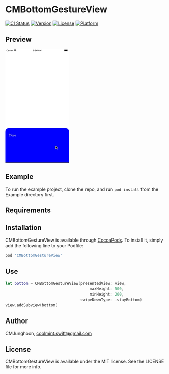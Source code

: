 # CMBottomGestureView

[![CI Status](https://img.shields.io/travis/CMJunghoon/CMBottomGestureView.svg?style=flat)](https://travis-ci.org/CMJunghoon/CMBottomGestureView)
[![Version](https://img.shields.io/cocoapods/v/CMBottomGestureView.svg?style=flat)](https://cocoapods.org/pods/CMBottomGestureView)
[![License](https://img.shields.io/cocoapods/l/CMBottomGestureView.svg?style=flat)](https://cocoapods.org/pods/CMBottomGestureView)
[![Platform](https://img.shields.io/cocoapods/p/CMBottomGestureView.svg?style=flat)](https://cocoapods.org/pods/CMBottomGestureView)

## Preview
![image](https://github.com/CMJunghoon/CMBottomGestureView/blob/master/Demo/CMBottomGestureView_Demo.gif)

## Example

To run the example project, clone the repo, and run `pod install` from the Example directory first.

## Requirements

## Installation

CMBottomGestureView is available through [CocoaPods](https://cocoapods.org). To install
it, simply add the following line to your Podfile:

```ruby
pod 'CMBottomGestureView'
```

## Use

```swift
let bottom = CMBottomGestureView(presentedView: view,
                                     maxHeight: 500,
                                     minHeight: 200,
                                 swipeDownType: .stayBottom)
view.addSubview(bottom)
```

## Author

CMJunghoon, coolmint.swift@gmail.com

## License

CMBottomGestureView is available under the MIT license. See the LICENSE file for more info.
